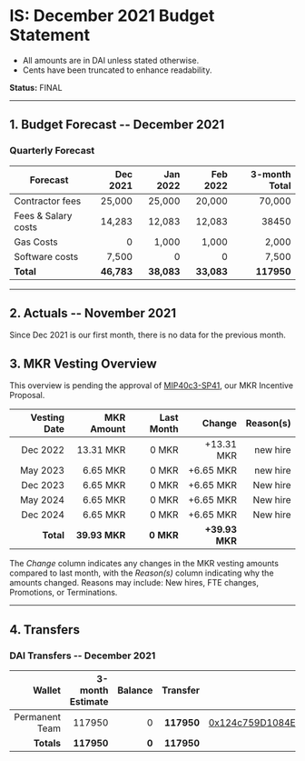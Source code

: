 # IS: December 2021 Budget Statement

* All amounts are in DAI unless stated otherwise.
* Cents have been truncated to enhance readability.

**Status:** FINAL

---

## 1. Budget Forecast -- December 2021

### Quarterly Forecast

| Forecast            | Dec 2021   | Jan 2022  | Feb 2022  | 3-month Total |
|---------------------|-----------:|----------:|----------:|--------------:|
| Contractor fees     |  25,000 | 25,000 | 20,000 | 70,000     |
| Fees & Salary costs |  14,283 | 12,083 | 12,083 | 38450      |
| Gas Costs           |  0      | 1,000  | 1,000  | 2,000      |
| Software costs      |  7,500  | 0      | 0      | 7,500      |
| **Total**           |**46,783**|**38,083**|**33,083**|**117950**|

---

## 2. Actuals -- November 2021

Since Dec 2021 is our first month, there is no data for the previous month.

## 3. MKR Vesting Overview

This overview is pending the approval of [MIP40c3-SP41](https://forum.makerdao.com/t/mip40c3-sp41-immunefi-security-core-unit-mkr-budget-is-001/10814), our MKR Incentive Proposal.
 
|  Vesting Date  |       MKR Amount | Last Month |        Change |      Reason(s) |
|---------------:|-----------------:|-----------:|--------------:|---------------:|
|  Dec 2022        |      13.31 MKR |      0 MKR |   +13.31 MKR |      new hire  |
|  May 2023        |       6.65 MKR |      0 MKR |   +6.65 MKR |      new hire |
|  Dec 2023        |       6.65 MKR |      0 MKR |   +6.65 MKR |      New hire |
|  May 2024        |       6.65 MKR |      0 MKR |   +6.65 MKR |      New hire |
|  Dec 2024        |       6.65 MKR |      0 MKR |   +6.65 MKR |      New hire |
|  **Total**       | **39.93 MKR**  |  **0 MKR** | **+39.93 MKR** |           |

The *Change* column indicates any changes in the MKR vesting amounts compared to last month, with the *Reason(s)* column indicating why the amounts changed. Reasons may include: New hires, FTE changes, Promotions, or Terminations.

---

## 4. Transfers

### DAI Transfers -- December 2021

|  Wallet | 3-month Estimate    | Balance |      Transfer |                Multi-sig Address |
|--------:|---------------------:|-------:|--------------:|---------------------------------:|
| Permanent Team | 117950     | 0      | **117950** | [0x124c759D1084E67B19a206ab85c4527Fab26c342](https://gnosis-safe.io/app/#/safes/0x124c759D1084E67B19a206ab85c4527Fab26c342) |
| **Totals**     | **117950** | **0**  | **117950** | |
